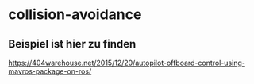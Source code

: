 # collision-avoidance
## Beispiel ist hier zu finden 
https://404warehouse.net/2015/12/20/autopilot-offboard-control-using-mavros-package-on-ros/
